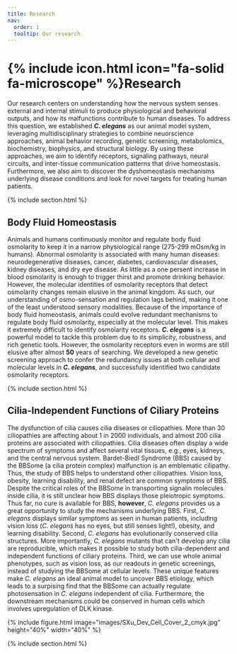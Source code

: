 ```yaml
---
title: Research
nav:
  order: 1
  tooltip: Our research
---
```


# {% include icon.html icon="fa-solid fa-microscope" %}Research

Our research centers on understanding how the nervous system senses external and internal stimuli to produce physiological and behavioral outputs, and how its malfunctions contribute to human diseases.  To address this question, we established ***C. elegans*** as our animal model system, leveraging multidisciplinary strategies to combine neuorscience approaches, animal behavior recording, genetic screening, metabolomics, biochemistry, biophysics, and structural biology. By using these approaches, we aim to identify receptors, signaling pathways, neural circuits, and inter-tissue communication patterns that drive homeostasis.  Furthermore, we also aim to discover the dyshomeostasis mechanisms underlying disease conditions and look for novel targets for treating human patients.

{% include section.html %}

## Body Fluid Homeostasis

Animals and humans continuously monitor and regulate body fluid osmolarity to keep it in a narrow physiological range (275-299 mOsm/kg in humans).  Abnormal osmolarity is associated with many human diseases: neurodegenerative diseases, cancer, diabetes, cardiovascular diseases, kidney diseases, and dry eye disease.  As little as a one persent increase in blood osmolarity is enough to trigger thirst and promote drinking behavior.  However, the molecular identities of osmolarity receptors that detect osmolarity changes remain elusive in the animal kingdom.  As such, our understanding of osmo-sensation and regulation lags behind, making it one of the least understood sensory modalities.  Because of the importance of body fluid homeostasis, animals could evolve redundant mechanisms to regulate body fluid osmolarity, especially at the molecular level.  This makes it extremely difficult to identify osmolarity receptors.  ***C. elegans*** is a powerful model to tackle this problem due to its simplicity, robustness, and rich genetic tools.  However, the osmolarity receptors even in worms are still elusive after almost **50** years of searching.  We developed a new genetic screening approach to confer the redundancy issues at both cellular and molecular levels in ***C. elegans***, and successfully identified two candidate osmolarity receptors.

{% include section.html %}

## Cilia-Independent Functions of Ciliary Proteins

The dysfunction of cilia causes cilia diseases or ciliopathies.  More than 30 ciliopathies are affecting about 1 in 2000 individuals, and almost 200 cilia proteins are associated with ciliopathies.  Cilia diseases often display a wide spectrum of symptoms and affect several vital tissues, e.g., eyes, kidneys, and the central nervous system.  Bardet-Biedl Syndrome (BBS) caused by the BBSome (a cilia protein complex) malfunction is an emblematic cilipathy.  Thus, the study of BBS helps to understand other ciliopathies.  Vision loss, obesity, learning disability, and renal defect are common symptoms of BBS.  Despite the critical roles of the BBSome in transporting signalin molecules inside cilia, it is still unclear how BBS displays those pleiotropic symptoms.  Thus far, no cure is available for BBS, **however**, *C. elegans* provides us a great opportunity to study the mechanisms underlying BBS.  First, *C. elegans* displays similar symptoms as seen in human patients, including vision loss (*C. elegans* has no eyes, but still senses light!), obesity, and learning disability.  Second, *C. elegans* has evolutionarily conserved cilia structures.  More importantly, *C. elegans* mutants that can't develop any cilia are reproducible, which makes it possible to study both cilia-dependent and independent functions of ciliary proteins.  Third, we can use whole animal phenotypes, such as vision loss, as our readouts in genetic screenings, instead of studying the BBSome at cellular levels.  These unique features make *C. elegans* an ideal animal model to uncover BBS etiology, which leads to a surpising find that the BBSome can actually regulate photosensation in *C. elegans* independent of cilia.  Furthermore, the downstream mechanisms could be conserved in human cells which involves upregulation of DLK kinase.

{% include figure.html 
image="images/SXu_Dev_Cell_Cover_2_cmyk.jpg" 
height="40%"
width="40%"
%}

{% include section.html %}




